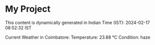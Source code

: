 # My Project

This content is dynamically generated in Indian Time (IST): 2024-02-17 08:52:32 IST


Current Weather in Coimbatore:
Temperature: 23.88 °C
Condition: haze
